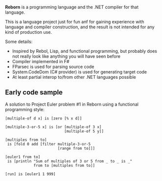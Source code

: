 **Reborn** is a programming language and the .NET compiler for that language.

This is a language project just for fun anf for gaining experience with language and compiler construction, and the result is not intended for any kind of production use.

Some details:

* Inspired by Rebol, Lisp, and functional programming, but probably does not really look like anything you will have seen before
* Compiler implemented in F#
* FParsec is used for parsing source code
* System.CodeDom (C# provider) is used for generating target code
* At least partial interop to/from other .NET languages possible

## Early code sample

A solution to Project Euler problem #1 in Reborn using a functional programming style:

    [multiple-of d x] is [zero [% x d]]
    
    [multiple-3-or-5 x] is [or [multiple-of 3 x] 
                               [multiple-of 5 y]]
    
    [multiples from to] 
     is [fold 0 add [filter multiple-3-or-5 
                            [range from to]]]
    
    [euler1 from to]
     is [println "Sum of multiples of 3 or 5 from _ to _ is _" 
                 from to [multiples from to]]
    
    [run] is [euler1 1 999] 